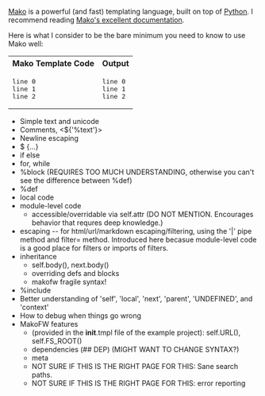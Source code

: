 [Mako](http://www.makotemplates.org/) is a powerful (and fast) templating language, built on top of [Python](https://www.python.org/).  I recommend reading [Mako's excellent documentation](http://docs.makotemplates.org/en/latest/).

Here is what I consider to be the bare minimum you need to know to use Mako well:

<table>
<tr><th>Mako Template Code</th><th>Output</th></tr>
<tr>
  <td><pre>line 0
line 1
line 2</pre></td>
  <td><pre>
line 0
line 1
line 2
</pre></td>
  </td>
</tr>
</table>


* Simple text and unicode
* Comments, <${'%text'}>
* Newline escaping
* $ {...}
* if else
* for, while
* %block  (REQUIRES TOO MUCH UNDERSTANDING, otherwise you can't see the difference between %def)
* %def
* local code
* module-level code
    * accessible/overridable via self.attr  (DO NOT MENTION.  Encourages behavior that requres deep knowledge.)
* escaping -- for html/url/markdown escaping/filtering, using the '|' pipe method and filter= method.  Introduced here becasue module-level code is a good place for filters or imports of filters.
* inheritance
    * self.body(), next.body()
    * overriding defs and blocks
    * makofw fragile syntax!
* %include
* Better understanding of 'self', 'local', 'next', 'parent', 'UNDEFINED', and 'context'
* How to debug when things go wrong
* MakoFW features
    * (provided in the __init__.tmpl file of the example project): self.URL(), self.FS_ROOT()
    * dependencies   (## DEP)  (MIGHT WANT TO CHANGE SYNTAX?)
    * meta
    * NOT SURE IF THIS IS THE RIGHT PAGE FOR THIS: Sane search paths.
    * NOT SURE IF THIS IS THE RIGHT PAGE FOR THIS: error reporting


